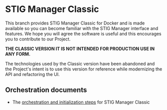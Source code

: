 # STIG Manager Classic

This branch provides STIG Manager Classic for Docker and is made available so you can become familiar with the STIG Manager interface and features. We hope you will agree the software is useful and this encourages you to contribute to our Project.

**THE CLASSIC VERSION IT IS NOT INTENDED FOR PRODUCTION USE IN ANY FORM.** 

The technologies used by the Classic version have been abandoned and the Project's intent is to use this version for reference while modernizing the API and refactoring the UI.

## Orchestration documents
- The [orchestration and initialization steps](./docker/README.md) for STIG Manager Classic  



